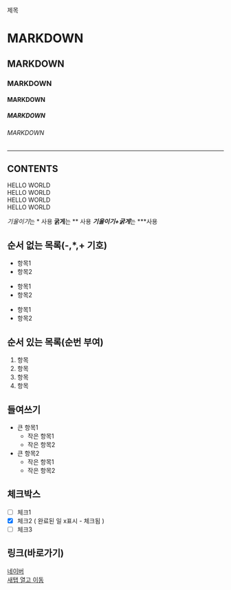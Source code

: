 


제목
# MARKDOWN
## MARKDOWN
### MARKDOWN
#### MARKDOWN
##### MARKDOWN
###### MARKDOWN

<!-- 수평선 -->

---
CONTENTS
---

<!-- 줄바꿈 : 문장 끝에 Space 2회 , 문장끝 <br>-->
HELLO WORLD  
HELLO WORLD<br>
HELLO WORLD<br>
HELLO WORLD<br>


<!-- 강조하기 *사용 -->
*기울이기*는 * 사용
**굵게**는 ** 사용
***기울이기+굵게***는 ***사용


<!-- 목록 리스트-->

## 순서 없는 목록(-,*,+ 기호)
- 항목1
- 항목2
* 항목1
* 항목2
+ 항목1
+ 항목2


## 순서 있는 목록(순번 부여)
1. 항목
2. 항목
3. 항목
4. 항목

## 들여쓰기
- 큰 항목1
  - 작은 항목1
  - 작은 항목2
- 큰 항목2
  - 작은 항목1
  - 작은 항목2


## 체크박스
- [ ] 체크1
- [x] 체크2 ( 완료된 일 x표시 - 체크됨 )
- [ ] 체크3

## 링크(바로가기)
[네이버](https://naver.com)  
<a href="https://naver.com" target="_blank">새탭 열고 이동</a>












